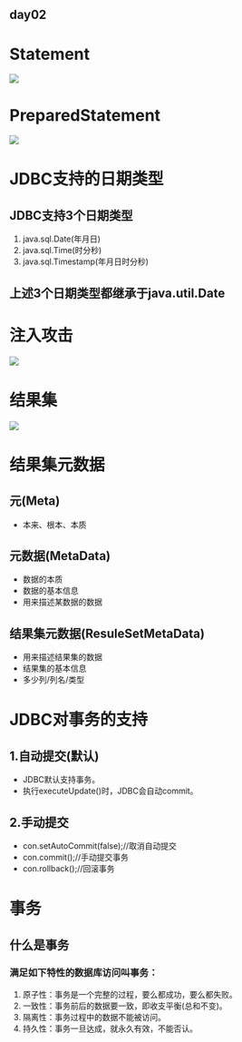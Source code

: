 ## day02
# Statement
![](https://github.com/lu666666/notebooks/blob/master/notes/05/2/1.png)

# PreparedStatement
![](https://github.com/lu666666/notebooks/blob/master/notes/05/2/2.png)

# JDBC支持的日期类型
## JDBC支持3个日期类型
1. java.sql.Date(年月日)
2. java.sql.Time(时分秒)
3. java.sql.Timestamp(年月日时分秒)

## 上述3个日期类型都继承于java.util.Date

# 注入攻击
![](https://github.com/lu666666/notebooks/blob/master/notes/05/2/3.png)

# 结果集
![](https://github.com/lu666666/notebooks/blob/master/notes/05/2/4.png)

# 结果集元数据
## 元(Meta)
- 本来、根本、本质

## 元数据(MetaData)
- 数据的本质
- 数据的基本信息
- 用来描述某数据的数据

## 结果集元数据(ResuleSetMetaData)
- 用来描述结果集的数据
- 结果集的基本信息
- 多少列/列名/类型

# JDBC对事务的支持
## 1.自动提交(默认)
- JDBC默认支持事务。
- 执行executeUpdate()时，JDBC会自动commit。

## 2.手动提交
- con.setAutoCommit(false);//取消自动提交
- con.commit();//手动提交事务
- con.rollback();//回滚事务

# 事务
## 什么是事务
### 满足如下特性的数据库访问叫事务：
1. 原子性：事务是一个完整的过程，要么都成功，要么都失败。
2. 一致性：事务前后的数据要一致，即收支平衡(总和不变)。
3. 隔离性：事务过程中的数据不能被访问。
4. 持久性：事务一旦达成，就永久有效，不能否认。


